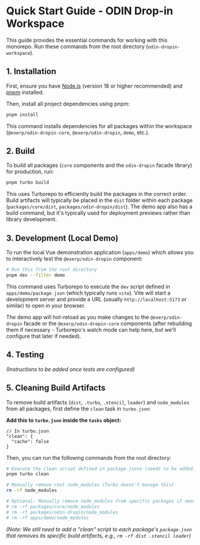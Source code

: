 # Quick Start Guide - ODIN Drop-in Workspace

This guide provides the essential commands for working with this monorepo. Run these commands from the root directory (`odin-dropin-workspace`).

## 1. Installation

First, ensure you have [Node.js](https://nodejs.org/) (version 18 or higher recommended) and [pnpm](https://pnpm.io/installation) installed.

Then, install all project dependencies using pnpm:

```bash
pnpm install
```

This command installs dependencies for all packages within the workspace (`@exerp/odin-dropin-core`, `@exerp/odin-dropin`, `demo`, etc.).

## 2. Build

To build all packages (`core` components and the `odin-dropin` facade library) for production, run:

```bash
pnpm turbo build
```

This uses Turborepo to efficiently build the packages in the correct order. Build artifacts will typically be placed in the `dist` folder within each package (`packages/core/dist`, `packages/odin-dropin/dist`). The demo app also has a build command, but it's typically used for deployment previews rather than library development.

## 3. Development (Local Demo)

To run the local Vue demonstration application (`apps/demo`) which allows you to interactively test the `@exerp/odin-dropin` component:

```bash
# Run this from the root directory
pnpm dev --filter demo
```

This command uses Turborepo to execute the `dev` script defined in `apps/demo/package.json` (which typically runs `vite`). Vite will start a development server and provide a URL (usually `http://localhost:5173` or similar) to open in your browser.

The demo app will hot-reload as you make changes to the `@exerp/odin-dropin` facade or the `@exerp/odin-dropin-core` components (after rebuilding them if necessary - Turborepo's watch mode can help here, but we'll configure that later if needed).

## 4. Testing

*(Instructions to be added once tests are configured)*

## 5. Cleaning Build Artifacts

To remove build artifacts (`dist`, `.turbo`, `.stencil`, `loader`) and `node_modules` from all packages, first define the `clean` task in `turbo.json`:

**Add this to `turbo.json` inside the `tasks` object:**

```jsonc
// In turbo.json
"clean": {
  "cache": false
}
```

Then, you can run the following commands from the root directory:

```bash
# Execute the clean script defined in package.jsons (needs to be added)
pnpm turbo clean

# Manually remove root node_modules (Turbo doesn't manage this)
rm -rf node_modules

# Optional: Manually remove node_modules from specific packages if needed (usually not required with pnpm)
# rm -rf packages/core/node_modules
# rm -rf packages/odin-dropin/node_modules
# rm -rf apps/demo/node_modules
```

*(Note: We still need to add a "clean" script to each package's `package.json` that removes its specific build artifacts, e.g., `rm -rf dist .stencil loader`)*